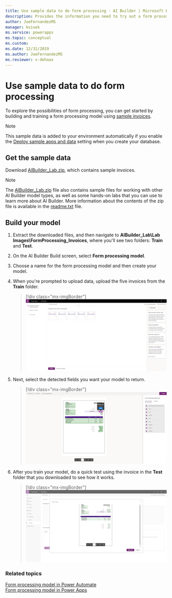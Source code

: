 ```yaml
---
title: Use sample data to do form processing - AI Builder | Microsoft Docs
description: Provides the information you need to try out a form processing model with sample data AI Builder.
author: JoeFernandezMS
manager: kvivek
ms.service: powerapps
ms.topic: conceptual
ms.custom: 
ms.date: 12/31/2019
ms.author: JoeFernandezMS
ms.reviewer: v-dehaas
---
```


# Use sample data to do form processing


To explore the possibilities of form processing, you can get started by building and training a form processing model using  [sample invoices](https://go.microsoft.com/fwlink/?linkid=2103171).

> [!NOTE]
> This sample data is added to your environment automatically if you enable the [Deploy sample apps and data](build-model.md#deploy-sample-apps-and-data) setting when you create your database.

## Get the sample data

Download [AIBuilder_Lab.zip](https://go.microsoft.com/fwlink/?linkid=2103171), which contains sample invoices.

> [!NOTE]
> The [AIBuilder_Lab.zip](https://go.microsoft.com/fwlink/?linkid=2103171) file also contains sample files for working with other AI Builder model types, as well as some hands-on labs that you can use to learn more about AI Builder. More information about the contents of the zip file is available in the [readme.txt](https://go.microsoft.com/fwlink/?linkid=2108226) file.

## Build your model

1. Extract the downloaded files, and then navigate to **AIBuilder_Lab\Lab Images\FormProcessing_Invoices**, where you'll see two folders: **Train** and **Test**.
2. On the AI Builder Build screen, select **Form processing model**.
3. Choose a name for the form processing model and then create your model.
4. When you're prompted to upload data, upload the five invoices from the **Train** folder.

   > [!div class="mx-imgBorder"]
   > ![Upload sample invoices](media/upload-forms.png "Upload sample invoices")

5. Next, select the detected fields you want your model to return.

   > [!div class="mx-imgBorder"]
   > ![Select fields](media/select-form-fields.png "Select fields")

6. After you train your model, do a quick test using the invoice in the **Test** folder that you downloaded to see how it works.

   > [!div class="mx-imgBorder"]
   > ![Quick test](media/quick-test-form.png "Quick test")

### Related topics
[Form processing model in Power Automate](form-processing-model-in-flow.md) </br>
[Form processing model in Power Apps](form-processor-component-in-powerapps.md)
